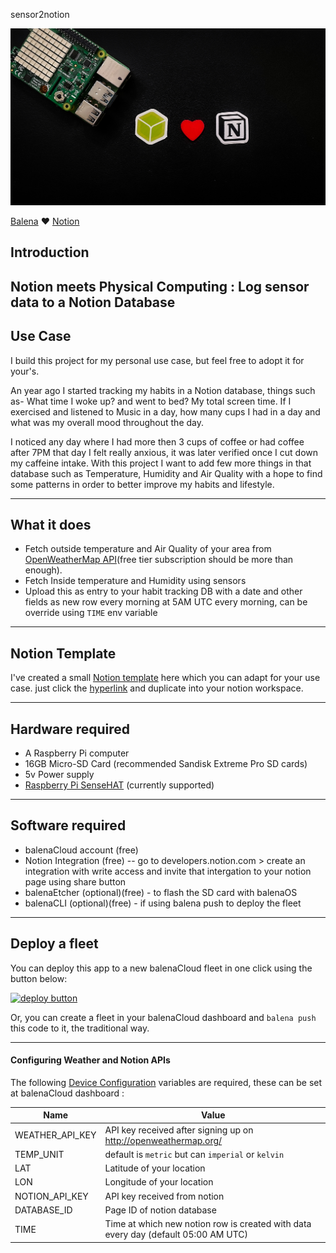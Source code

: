 sensor2notion

![](https://raw.githubusercontent.com/iayanpahwa/sensor2notion/master/assets/cover2.jpg)

[Balena](https://balena.io) ❤️ [Notion](http://notion.so) 

## Introduction

Notion meets Physical Computing : Log sensor data to a Notion Database
--------------------
## Use Case

I build this project for my personal use case, but feel free to adopt it for your's.

An year ago I started tracking my habits in a Notion database, things such as- What time I woke up? and went to bed? My total screen time. If I exercised and listened to Music in a day, how many cups I had in a day and what was my overall mood throughout the day. 

I noticed any day where I had more then 3 cups of coffee or had coffee after 7PM that day I felt really anxious, it was later verified once I cut down my caffeine intake. With this project I want to add few more things in that database such as Temperature, Humidity and Air Quality with a hope to find some patterns in order to better improve my habits and lifestyle.


--------------------
## What it does 

- Fetch outside temperature and Air Quality of your area from [OpenWeatherMap API](http://openweathermap.org/)(free tier subscription should be more than enough).
- Fetch Inside temperature and Humidity using sensors
- Upload this as entry to your habit tracking DB with a date and other fields as new row every morning at 5AM UTC every morning, can be override using ```TIME``` env variable 
--------------------
## Notion Template

I've created a small [Notion template](https://codensolder.notion.site/codensolder/Daily-Habit-Tracker-template-53dc7f0c300e4aa09dfe59dd68a2d05b) here which you can adapt for your use case. just click the [hyperlink](https://codensolder.notion.site/codensolder/Daily-Habit-Tracker-template-53dc7f0c300e4aa09dfe59dd68a2d05b) and duplicate into your notion workspace.

--------------------
## Hardware required

- A Raspberry Pi computer 
- 16GB Micro-SD Card (recommended Sandisk Extreme Pro SD cards)
- 5v Power supply
- [Raspberry Pi SenseHAT](https://www.raspberrypi.com/products/sense-hat/) (currently supported) 
--------------------
## Software required

- balenaCloud account (free)
- Notion Integration (free) -- go to developers.notion.com > create an integration with write access and invite that intergation to your notion page using share button
- balenaEtcher (optional)(free) - to flash the SD card with balenaOS
- balenaCLI (optional)(free) - if using balena push to deploy the fleet

--------------------
## Deploy a fleet

You can deploy this app to a new balenaCloud fleet in one click using the button below:


[![deploy button](https://balena.io/deploy.svg)](https://dashboard.balena-cloud.com/deploy?repoUrl=https://github.com/iayanpahwa/sensor2notion)


Or, you can create a fleet in your balenaCloud dashboard and `balena push` this code to it, the traditional way.

--------------------

#### Configuring Weather and Notion APIs

The following [Device Configuration](https://www.balena.io/docs/learn/manage/configuration/#configuration-variables) variables are required, these can be set at balenaCloud dashboard :


| Name                                  | Value                                                                                     |
| ------------------------------------- | ----------------------------------------------------------------------------------------- |
| WEATHER_API_KEY                       | API key received after signing up on http://openweathermap.org/
| TEMP_UNIT                             | default is ```metric``` but can ```imperial``` or ```kelvin```                            |
| LAT                                   | Latitude of your location                                                                 |
| LON                                   | Longitude of your location                                                                |
| NOTION_API_KEY                        | API key received from notion                                                              |
| DATABASE_ID                           | Page ID of notion database                                                                |
| TIME                                  | Time at which new notion row is created with data every day (default 05:00 AM UTC)        |

